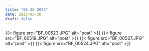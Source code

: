 ```yaml
---
title: "05 30 2025"
date: 2025-05-30
draft: false
---
```

{{< figure src="BF_00523.JPG" alt="post" >}}
{{< figure src="BF_00519.JPG" alt="post" >}}
{{< figure src="BF_00527.JPG" alt="post" >}}
{{< figure src="BF_00524.JPG" alt="post" >}}
